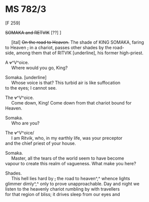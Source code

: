 # MS 782/3

[F 259]

~~SOMAKA and RETVIK~~ [??] ]

&nbsp;&nbsp;&nbsp;&nbsp;&nbsp;[ital] ~~On the road to Heaven.~~ The shade of KING SOMAKA, faring \
to Heaven ~~,~~ in a chariot, passes other shades by the road- \
side, among them that of RITVIK [underline], his former high-priest. 

A ~~v~~^V^oice. \
&nbsp;&nbsp;&nbsp;&nbsp;&nbsp;Where would you go, King? 

Somaka. [underline] \
&nbsp;&nbsp;&nbsp;&nbsp;&nbsp;Whose voice is that? This turbid air is like suffocation \
to the eyes; I cannot see. 

The ~~v~~^V^oice. \
&nbsp;&nbsp;&nbsp;&nbsp;&nbsp;Come down, King! Come down from that chariot bound for \
Heaven. 

Somaka. \
&nbsp;&nbsp;&nbsp;&nbsp;&nbsp;Who are you? 

The ~~v~~^V^oice/ \
&nbsp;&nbsp;&nbsp;&nbsp;&nbsp;I am Ritvik, who, in my earthly life, was your preceptor \
and the chief priest of your house. 

Somaka. \
&nbsp;&nbsp;&nbsp;&nbsp;&nbsp;Master, all the tears of the world seem to have become \
vapour to create this realm of vagueness. What make you here? 

Shades. \
&nbsp;&nbsp;&nbsp;&nbsp;&nbsp;This hell lies hard by ~~,~~ the road to heaven^,^ whence lights \
glimmer dimly^,^ only to prove unapproachable. Day and night we \
listen to the heavenly chariot rumbling by with travellers \
for that region of bliss; it drives sleep from our eyes and
